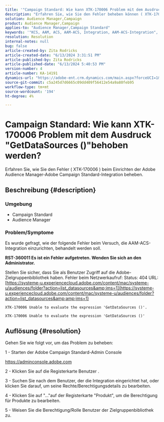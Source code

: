 ```yaml
---
title: '"Campaign Standard: Wie kann XTK-170006 Problem mit dem Ausdruck "GetDataSources ()"nicht ausgewertet werden?"'
description: "Erfahren Sie, wie Sie den Fehler beheben können ( XTK-170006 ), wenn Sie die Adobe Audience Manager-Adobe Campaign Standard-Integration einrichten."
solution: Audience Manager,Campaign
product: Audience Manager,Campaign
applies-to: "Audience Manager,Campaign Standard"
keywords: '"KCS, AAM, ACS, AAM-ACS, Integration, AAM-ACS-Integration",'
resolution: Resolution
internal-notes: null
bug: false
article-created-by: Zita Rodricks
article-created-date: "6/13/2024 3:31:51 PM"
article-published-by: Zita Rodricks
article-published-date: "6/13/2024 5:40:53 PM"
version-number: 4
article-number: KA-14191
dynamics-url: "https://adobe-ent.crm.dynamics.com/main.aspx?forceUCI=1&pagetype=entityrecord&etn=knowledgearticle&id=5c4d840b-9a29-ef11-840a-002248084fbb"
source-git-commit: c5a245d7d6665c09dd409f56412e54a9a80feb95
workflow-type: tm+mt
source-wordcount: '194'
ht-degree: 4%

---
```


# Campaign Standard: Wie kann XTK-170006 Problem mit dem Ausdruck &quot;GetDataSources ()&quot;behoben werden?


Erfahren Sie, wie Sie den Fehler ( XTK-170006 ) beim Einrichten der Adobe Audience Manager-Adobe Campaign Standard-Integration beheben.

## Beschreibung {#description}


### Umgebung

- Campaign Standard
- Audience Manager


### Problem/Symptome

Es wurde gefragt, wie der folgende Fehler beim Versuch, die AAM-ACS-Integration einzurichten, behandelt werden soll.



<b>RST-360011 Es ist ein Fehler aufgetreten. Wenden Sie sich an den Administrator.</b>

Stellen Sie sicher, dass Sie als Benutzer Zugriff auf die Adobe-Zielgruppenbibliothek haben. Fehler beim Netzwerkaufruf: Status: 404 URL: [https://systeme-u.experiencecloud.adobe.com/content/mac/systeme-u/audiences/folder?action=list_datasources&amp;ims=1](https://systeme-u.experiencecloud.adobe.com/content/mac/systeme-u/audiences/folder?action=list_datasources&amp;amp;ims=1)

`XTK-170006 Unable to evaluate the expression 'GetDataSources ()'.`

`XTK-170006 Unable to evaluate the expression 'GetDataSources ()'`


## Auflösung {#resolution}


Gehen Sie wie folgt vor, um das Problem zu beheben:



1 - Starten der Adobe Campaign Standard-Admin Console

https://adminconsole.adobe.com

2 - Klicken Sie auf die Registerkarte Benutzer .

3 - Suchen Sie nach dem Benutzer, der die Integration eingerichtet hat, oder klicken Sie darauf, um seine Rechte/Berechtigungsdetails zu bearbeiten.

4 - Klicken Sie auf &quot;...&quot;auf der Registerkarte &quot;Produkt&quot;, um die Berechtigung für Produkte zu bearbeiten.

5 - Weisen Sie die Berechtigung/Rolle Benutzer der Zielgruppenbibliothek zu.


